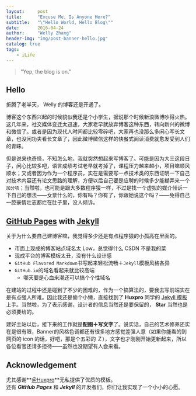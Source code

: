 ```yaml
---
layout:     post
title:      "Excuse Me, Is Anyone Here?"
subtitle:   "\"Hello World, Hello Blog\""
date:       2016-04-24
author:     "Welly Zhang"
header-img: "img/post-banner-hello.jpg"
catalog: true
tags:
    - iLife
---
```


> "Yep, the blog is on."

## Hello

折腾了老半天， Welly 的博客还是开通了。

博客这个东西兴起的时候貌似我还是个小学生，据说那个时候新浪微博吵得火热。这几年来，社交媒体变迁太迅速，大家老早就放弃博客这种东西，转向新兴的微博和微信了。或者是因为现代人时间都比较零碎吧，大家再也没那么多闲心写长文章，也没闲功夫看长文章了，因此微博微信这样的快餐式阅读消费就愈发受到人们的青睐。

但是说来也奇怪，不知怎么地，我就突然想起来写博客了。可能是因为大三这段日子，闲心比较多吧，语言成绩考试老早就考掉了，课程压力越来越小，项目嘛顺风顺水；又或者因为作为一个程序员，实在是需要写一点技术类的东西证明一下自己对技术内容还有论文思路的理解，方便以后自己要是应聘的时候多少能糊弄来一个`加分项`；当然啦，也可能是跟大多数程序猿一样，不过是找一个虚拟的媒介倾诉一下自己的想法——女票什么的，你有吗？你有了，你跟她说这个吗？——免得自己一腔豪情壮志都烂在肚子里，没人倾诉。

## [GitHub Pages](https://pages.github.com/) with [Jekyll](http://jekyllrb.com/)

关于为什么要自己建博客嘛，我觉得多少还是有点程序猿的小孤高在里面的。

* 市面上现成的博客站点域名太 Low，总觉得什么 CSDN 不是我的菜
* 现成平台的博客模板太丑，没有什么设计感
* `GitHub Flavored Markdown`书写起来轻松流畅＋`Jekyll`模板风格各异
* `GitHub.io`的域名看起来就比较高端
  * 哪天要是心血来潮还可以搞个个性域名

在建站的过程中还是碰到了不少的困难的，作为一个搞算法的，要我去写前端实在是有点强人所难。因此我还是偷个小懒，直接找到了 **Huxpro** 同学的 [Jekyll 模板](https://github.com/huxpro/huxpro.github.io/)上手。当然啦，为了表示感谢，设计者的信息当然还是要保留的， **Star** 当然也是必须要给的。

建好主站以后，接下来的工作就是**配图＋写文字**了。说实话，自己的艺术修养还实在是很有限，Banner的风格色调都还有很多地方感觉差强人意（如果你能看的到网页的 icon 的话，好吧，那是个五彩的 Ｚ），文字也才刚刚开始更新起来，所以各位看官还请多担待——虽然也没期望有人会来看。

## Acknowledgement

尤其感谢**[＠Huxpro](https://github.com/Huxpro)**无私提供了优质的模板。  
还有 ***GitHub Pages*** 和 ***Jekyll*** 的开发者们，你们让我实现了一个小小的心愿。
　
